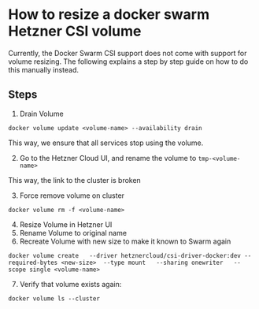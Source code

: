 # How to resize a docker swarm Hetzner CSI volume

Currently, the Docker Swarm CSI support does not come with support for volume resizing.
The following explains a step by step guide on how to do this manually instead.

## Steps

1. Drain Volume

```
docker volume update <volume-name> --availability drain
```

This way, we ensure that all services stop using the volume.

2. Go to the Hetzner Cloud UI, and rename the volume to `tmp-<volume-name>`

This way, the link to the cluster is broken

3. Force remove volume on cluster

```
docker volume rm -f <volume-name>
```

4. Resize Volume in Hetzner UI
5. Rename Volume to original name
6. Recreate Volume with new size to make it known to Swarm again

```
docker volume create   --driver hetznercloud/csi-driver-docker:dev --required-bytes <new-size>  --type mount   --sharing onewriter   --scope single <volume-name>
```

7. Verify that volume exists again:

```
docker volume ls --cluster
```

